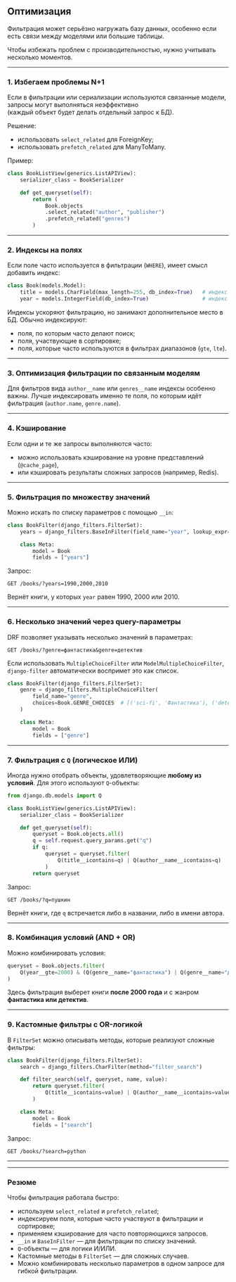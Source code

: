 ## Оптимизация

Фильтрация может серьёзно нагружать базу данных, особенно если есть связи между моделями или большие таблицы.  

Чтобы избежать проблем с производительностью, нужно учитывать несколько моментов.

---

### 1. Избегаем проблемы N+1

Если в фильтрации или сериализации используются связанные модели, запросы могут выполняться неэффективно  
(каждый объект будет делать отдельный запрос к БД).

Решение:

* использовать `select_related` для ForeignKey;
* использовать `prefetch_related` для ManyToMany.

Пример:

```python
class BookListView(generics.ListAPIView):
    serializer_class = BookSerializer

    def get_queryset(self):
        return (
            Book.objects
            .select_related("author", "publisher")
            .prefetch_related("genres")
        )
```

---

### 2. Индексы на полях

Если поле часто используется в фильтрации (`WHERE`), имеет смысл добавить индекс:

```python
class Book(models.Model):
    title = models.CharField(max_length=255, db_index=True)   # индекс
    year = models.IntegerField(db_index=True)                 # индекс
```

Индексы ускоряют фильтрацию, но занимают дополнительное место в БД. Обычно индексируют:

* поля, по которым часто делают поиск;
* поля, участвующие в сортировке;
* поля, которые часто используются в фильтрах диапазонов (`gte`, `lte`).

---

### 3. Оптимизация фильтрации по связанным моделям

Для фильтров вида `author__name` или `genres__name` индексы особенно важны.
Лучше индексировать именно те поля, по которым идёт фильтрация (`author.name`, `genre.name`).

---

### 4. Кэширование

Если одни и те же запросы выполняются часто:

* можно использовать кэширование на уровне представлений (`@cache_page`),
* или кэшировать результаты сложных запросов (например, Redis).


---

### 5. Фильтрация по множеству значений

Можно искать по списку параметров с помощью `__in`:

```python
class BookFilter(django_filters.FilterSet):
    years = django_filters.BaseInFilter(field_name="year", lookup_expr="in")

    class Meta:
        model = Book
        fields = ["years"]
```

Запрос:

```
GET /books/?years=1990,2000,2010
```

Вернёт книги, у которых `year` равен 1990, 2000 или 2010.

---

### 6. Несколько значений через query-параметры


DRF позволяет указывать несколько значений в параметрах:

```
GET /books/?genre=фантастика&genre=детектив
```

Если использовать `MultipleChoiceFilter` или `ModelMultipleChoiceFilter`,  
`django-filter`  автоматически воспримет это как список.

```python
class BookFilter(django_filters.FilterSet):
    genre = django_filters.MultipleChoiceFilter(
        field_name="genre",
        choices=Book.GENRE_CHOICES  # [('sci-fi', 'Фантастика'), ('detective', 'Детектив'), ...]
    )

    class Meta:
        model = Book
        fields = ["genre"]
```
---

### 7. Фильтрация с `Q` (логическое ИЛИ)

Иногда нужно отобрать объекты, удовлетворяющие **любому из условий**.
Для этого используют `Q`-объекты:

```python
from django.db.models import Q

class BookListView(generics.ListAPIView):
    serializer_class = BookSerializer

    def get_queryset(self):
        queryset = Book.objects.all()
        q = self.request.query_params.get("q")
        if q:
            queryset = queryset.filter(
                Q(title__icontains=q) | Q(author__name__icontains=q)
            )
        return queryset
```

Запрос:

```
GET /books/?q=пушкин
```

Вернёт книги, где `q` встречается либо в названии, либо в имени автора.

---

### 8. Комбинация условий (AND + OR)

Можно комбинировать условия:

```python
queryset = Book.objects.filter(
    Q(year__gte=2000) & (Q(genre__name="фантастика") | Q(genre__name="детектив"))
)
```

Здесь фильтрация выберет книги **после 2000 года** и с жанром **фантастика или детектив**.

---

### 9. Кастомные фильтры с OR-логикой

В `FilterSet` можно описывать методы, которые реализуют сложные фильтры:

```python
class BookFilter(django_filters.FilterSet):
    search = django_filters.CharFilter(method="filter_search")

    def filter_search(self, queryset, name, value):
        return queryset.filter(
            Q(title__icontains=value) | Q(author__name__icontains=value)
        )

    class Meta:
        model = Book
        fields = ["search"]
```

Запрос:

```
GET /books/?search=python
```

---
---

### Резюме

Чтобы фильтрация работала быстро:

* используем `select_related` и `prefetch_related`;
* индексируем поля, которые часто участвуют в фильтрации и сортировке;
* применяем кэширование для часто повторяющихся запросов.
* `__in` и `BaseInFilter` — для фильтрации по списку значений.
* `Q`-объекты — для логики И/ИЛИ.
* Кастомные методы в `FilterSet` — для сложных случаев.
* Можно комбинировать несколько параметров в одном запросе для гибкой фильтрации.

